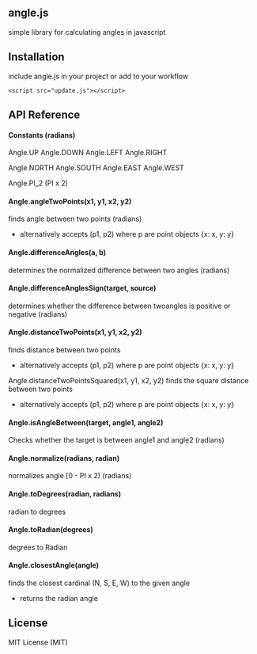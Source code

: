 ## angle.js
simple library for calculating angles in javascript

## Installation
include angle.js in your project or add to your workflow

    <script src="update.js"></script>

## API Reference

#### Constants (radians)

Angle.UP
Angle.DOWN
Angle.LEFT
Angle.RIGHT

Angle.NORTH
Angle.SOUTH
Angle.EAST
Angle.WEST

Angle.PI_2 (PI x 2)

#### Angle.angleTwoPoints(x1, y1, x2, y2)
finds angle between two points (radians)
* alternatively accepts (p1, p2) where p are point objects {x: x, y: y}

#### Angle.differenceAngles(a, b)
determines the normalized difference between two angles (radians)

#### Angle.differenceAnglesSign(target, source)
determines whether the difference between twoangles is positive or negative (radians)

#### Angle.distanceTwoPoints(x1, y1, x2, y2)
finds distance between two points
* alternatively accepts (p1, p2) where p are point objects {x: x, y: y}

Angle.distanceTwoPointsSquared(x1, y1, x2, y2)
finds the square distance between two points
* alternatively accepts (p1, p2) where p are point objects {x: x, y: y}

#### Angle.isAngleBetween(target, angle1, angle2)
Checks whether the target is between angle1 and angle2 (radians)

#### Angle.normalize(radians, radian)
normalizes angle [0 - PI x 2) (radians)

#### Angle.toDegrees(radian, radians)
radian to degrees

#### Angle.toRadian(degrees)
degrees to Radian

#### Angle.closestAngle(angle)
finds the closest cardinal (N, S, E, W) to the given angle
* returns the radian angle

## License
MIT License (MIT)